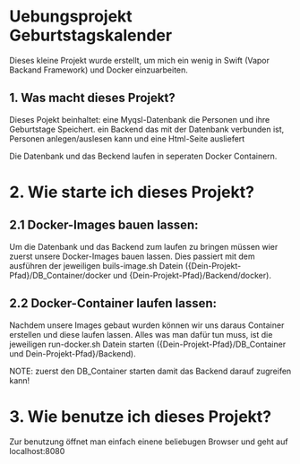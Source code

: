# Uebungsprojekt Geburtstagskalender

Dieses kleine Projekt wurde erstellt, um mich ein wenig in Swift (Vapor Backand Framework) und Docker einzuarbeiten.

## 1. Was macht dieses Projekt?
Dieses Pojekt beinhaltet: 
        eine Myqsl-Datenbank die Personen und ihre Geburtstage Speichert.
        ein Backend das mit der Datenbank verbunden ist, Personen anlegen/auslesen kann und eine Html-Seite ausliefert
        
Die Datenbank und das Beckend laufen in seperaten Docker Containern.

# 2. Wie starte ich dieses Projekt?

## 2.1 Docker-Images bauen lassen:
Um die Datenbank und das Backend zum laufen zu bringen müssen wier zuerst unsere Docker-Images bauen lassen.
Dies passiert mit dem ausführen der jeweiligen buils-image.sh Datein ({Dein-Projekt-Pfad}/DB_Container/docker und {Dein-Projekt-Pfad}/Backend/docker).

## 2.2 Docker-Container laufen lassen:
Nachdem unsere Images gebaut wurden können wir uns daraus Container erstellen und diese laufen lassen.
Alles was man dafür tun muss, ist die jeweiligen run-docker.sh Datein starten ({Dein-Projekt-Pfad}/DB_Container und Dein-Projekt-Pfad}/Backend).

NOTE: zuerst den DB_Container starten damit das Backend darauf zugreifen kann!

# 3. Wie benutze ich dieses Projekt?
Zur benutzung öffnet man einfach einene beliebugen Browser und geht auf localhost:8080